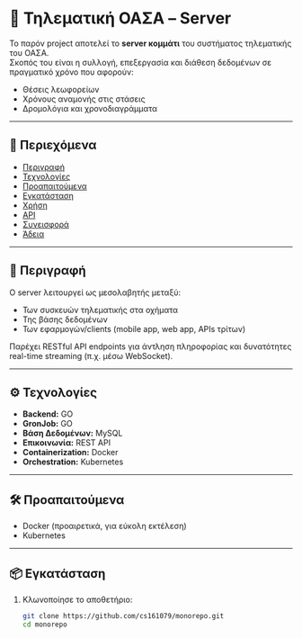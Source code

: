 # 🚌 Τηλεματική ΟΑΣΑ – Server

Το παρόν project αποτελεί το **server κομμάτι** του συστήματος τηλεματικής του ΟΑΣΑ.  
Σκοπός του είναι η συλλογή, επεξεργασία και διάθεση δεδομένων σε πραγματικό χρόνο που αφορούν:
- Θέσεις λεωφορείων
- Χρόνους αναμονής στις στάσεις
- Δρομολόγια και χρονοδιαγράμματα

---

## 📖 Περιεχόμενα
- [Περιγραφή](#-περιγραφή)
- [Τεχνολογίες](#-τεχνολογίες)
- [Προαπαιτούμενα](#-προαπαιτούμενα)
- [Εγκατάσταση](#-εγκατάσταση)
- [Χρήση](#-χρήση)
- [API](#-api)
- [Συνεισφορά](#-συνεισφορά)
- [Άδεια](#-άδεια)

---

## 🚀 Περιγραφή
Ο server λειτουργεί ως μεσολαβητής μεταξύ:
- Των συσκευών τηλεματικής στα οχήματα
- Της βάσης δεδομένων
- Των εφαρμογών/clients (mobile app, web app, APIs τρίτων)

Παρέχει RESTful API endpoints για άντληση πληροφορίας και δυνατότητες real-time streaming (π.χ. μέσω WebSocket).

---

## ⚙️ Τεχνολογίες
- **Backend:** GO
- **GronJob:** GO
- **Βάση Δεδομένων:** MySQL  
- **Επικοινωνία:** REST API  
- **Containerization:** Docker
- **Orchestration:** Kubernetes 

---

## 🛠 Προαπαιτούμενα
- Docker (προαιρετικά, για εύκολη εκτέλεση)
- Kubernetes 

---

## 📦 Εγκατάσταση
1. Κλωνοποίησε το αποθετήριο:
   ```bash
   git clone https://github.com/cs161079/monorepo.git
   cd monorepo